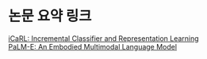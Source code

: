# 논문 요약 링크
[iCaRL: Incremental Classifier and Representation Learning](https://twisty-veil-f20.notion.site/iCaRL-Incremental-Classifier-and-Representation-Learning-2bc6ca9811d64906b4247b1a10fa4597?pvs=4)  
[PaLM-E: An Embodied Multimodal Language Model](https://twisty-veil-f20.notion.site/PaLM-E-An-Embodied-Multimodal-Language-Model-6e869720700f48e08dd932a7f0069a5a?pvs=4)
